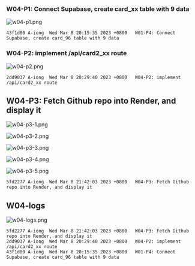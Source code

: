 ### W04-P1: Connect Supabase, create card_xx table with 9 data
 
![w04-p1.png](https://wkuwjlgjzkovodskzcca.supabase.co/storage/v1/object/public/demo-34/md_img/w04-p1.png)
 
```
43f1d80 A-iong  Wed Mar 8 20:15:35 2023 +0800   W01-P4: Connect Supabase, create card_96 table with 9 data
```

### W04-P2: implement /api/card2_xx route
 
![w04-p2.png](https://wkuwjlgjzkovodskzcca.supabase.co/storage/v1/object/public/demo-34/md_img/w04-p2.png)
 
```
2dd9037 A-iong  Wed Mar 8 20:29:40 2023 +0800   W04-P2: implement /api/card2_xx route
```

## W04-P3: Fetch Github repo into Render, and display it
 
![w04-p3-1.png](https://wkuwjlgjzkovodskzcca.supabase.co/storage/v1/object/public/demo-34/md_img/w04-p3-1.png)
 
![w04-p3-2.png](https://wkuwjlgjzkovodskzcca.supabase.co/storage/v1/object/public/demo-34/md_img/w04-p3-2.png)
 
![w04-p3-3.png](https://wkuwjlgjzkovodskzcca.supabase.co/storage/v1/object/public/demo-34/md_img/w04-p3-3.png)
 
![w04-p3-4.png](https://wkuwjlgjzkovodskzcca.supabase.co/storage/v1/object/public/demo-34/md_img/w04-p3-4.png)
 
![w04-p3-5.png](https://wkuwjlgjzkovodskzcca.supabase.co/storage/v1/object/public/demo-34/md_img/w04-p3-5.png)
 
```
5fd2277 A-iong  Wed Mar 8 21:42:03 2023 +0800   W04-P3: Fetch Github repo into Render, and display it
```

## W04-logs
![w04-logs.png](https://wkuwjlgjzkovodskzcca.supabase.co/storage/v1/object/public/demo-34/md_img/w04-logs)

```
5fd2277 A-iong  Wed Mar 8 21:42:03 2023 +0800   W04-P3: Fetch Github repo into Render, and display it
2dd9037 A-iong  Wed Mar 8 20:29:40 2023 +0800   W04-P2: implement /api/card2_xx route
43f1d80 A-iong  Wed Mar 8 20:15:35 2023 +0800   W01-P4: Connect Supabase, create card_96 table with 9 data
```